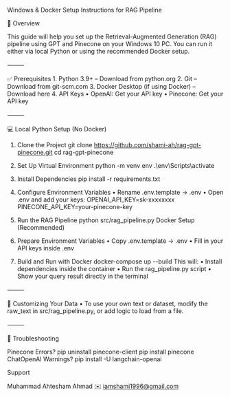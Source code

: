 Windows & Docker Setup Instructions for RAG Pipeline

🚀 Overview

This guide will help you set up the Retrieval-Augmented Generation (RAG) pipeline using GPT and Pinecone on your Windows 10 PC. You can run it either via local Python or using the recommended Docker setup.

⸻

✅ Prerequisites
	1.	Python 3.9+ – Download from python.org
	2.	Git – Download from git-scm.com
	3.	Docker Desktop (if using Docker) – Download here
	4.	API Keys
	•	OpenAI: Get your API key
	•	Pinecone: Get your API key

⸻

💻 Local Python Setup (No Docker)

1. Clone the Project
git clone https://github.com/shami-ah/rag-gpt-pinecone.git
cd rag-gpt-pinecone
2. Set Up Virtual Environment
python -m venv env
.\env\Scripts\activate
3. Install Dependencies
pip install -r requirements.txt
4. Configure Environment Variables
	•	Rename .env.template → .env
	•	Open .env and add your keys:
	 OPENAI_API_KEY=sk-xxxxxxxx
     PINECONE_API_KEY=your-pinecone-key
5. Run the RAG Pipeline
python src/rag_pipeline.py
Docker Setup (Recommended)

1. Prepare Environment Variables
	•	Copy .env.template → .env
	•	Fill in your API keys inside .env

2. Build and Run with Docker
docker-compose up --build
This will:
	•	Install dependencies inside the container
	•	Run the rag_pipeline.py script
	•	Show your query result directly in the terminal

⸻

🧪 Customizing Your Data
	•	To use your own text or dataset, modify the raw_text in src/rag_pipeline.py, or add logic to load from a file.

⸻

🧯 Troubleshooting

Pinecone Errors?
pip uninstall pinecone-client
pip install pinecone
ChatOpenAI Warnings?
pip install -U langchain-openai

Support

Muhammad Ahtesham Ahmad
✉️ iamshami1996@gmail.com
